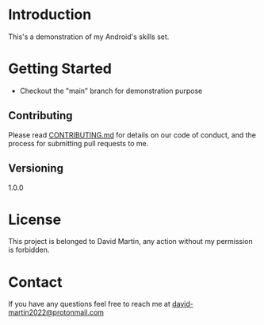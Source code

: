 # Introduction 
This's a demonstration of my Android's skills set.

# Getting Started
* Checkout the "main" branch for demonstration purpose


## Contributing

Please read [CONTRIBUTING.md](CONTRIBUTING.md) for details on our code of conduct, and the process for submitting pull requests to me.

## Versioning

1.0.0

# License
This project is belonged to David Martin, any action without my permission is forbidden.

# Contact
If you have any questions feel free to reach me at david-martin2022@protonmail.com
